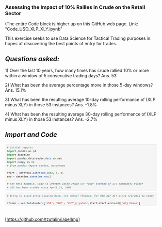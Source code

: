 ### Assessing the Impact of 10% Rallies in Crude on the Retail Sector

<p>(The entire Code block is higher up on this GitHub web page. Link: “Code_USO_XLP_XLY.ipynb”
<p>This exercise seeks to use Data Science for Tactical Trading purposes in hopes of discovering the best points of entry for trades.

## _Questions asked:_ 

<p>1) Over the last 10 years, how many times has crude rallied 10% or more within a window of 5 consecutive trading days?  Ans. 53
<p>2) What has been the average percentage move in those 5-day windows? Ans. 15.1%
<P>3) What has been the resulting average 10-day rolling performance of (XLP minus XLY) in those 53 instances?  Ans.  -1.8%
<p>4) What has been the resulting average 30-day rolling performance of (XLP minus XLY) in those 53 instances?  Ans.  -2.7%

## _Import and Code_
![firstimage](/Images/crude_retail_1.jpg)


## 
[https://github.com/tzutalin/labelImg]



